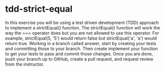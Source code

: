 # tdd-strict-equal

In this exercise you will be using a test driven development (TDD) approach to implement a strictEqual() function. The strictEqual() function will work the way the === operator does but you are not allowed to use this operator. For example, strictEqual(5, '5') would return false but strictEqual('a', 'a') would return true.
Working in a branch called answer, start by creating your tests and committing those to your branch. Then create implement your function to get your tests to pass and commit those changes. Once you are done, push your branch up to GitHub, create a pull request, and request review from the instructor.